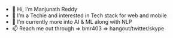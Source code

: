 - 👋 Hi, I’m Manjunath Reddy
- 👀 I’m a Techie and interested in Tech stack for web and mobile
- 🌱 I’m currently more into AI & ML along with NLP
- 📫 Reach me out through => bmr403 => hangout/twitter/skype

<!---
bmr403/bmr403 is a ✨ special ✨ repository because its `README.md` (this file) appears on your GitHub profile.
You can click the Preview link to take a look at your changes.
--->
